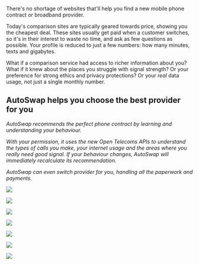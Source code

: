 There's no shortage of websites that'll help you find a new mobile phone contract or broadband provider.

Today's comparison sites are typically geared towards price, showing you the cheapest deal. These sites usually get paid when a customer switches, so it's in their interest to waste no time, and ask as few questions as possible. Your profile is reduced to just a few numbers:  how many minutes, texts and gigabytes.

What if a comparison service had access to richer information about you? What if it knew about the places you struggle with signal strength? Or your preference for strong ethics and privacy protections? Or your _real_ data usage, not just a single monthly number.


## AutoSwap helps you choose the best provider for you

_AutoSwap recommends the perfect phone contract by learning and understanding your behaviour._

_With your permission, it uses the new Open Telecoms APIs to understand the types of calls you make, your internet usage and the areas where you really need good signal. If your behaviour changes, AutoSwap will immediately recalculate its recommendation._

_AutoSwap can even switch provider for you, handling all the paperwork and payments._

![](https://s3-eu-west-1.amazonaws.com/projectsbyif.com/longform/openapis.projectsbyif.com/autoswap-1.png)

![](https://s3-eu-west-1.amazonaws.com/projectsbyif.com/longform/openapis.projectsbyif.com/autoswap-2.png)

![](https://s3-eu-west-1.amazonaws.com/projectsbyif.com/longform/openapis.projectsbyif.com/autoswap-3.png)

![](https://s3-eu-west-1.amazonaws.com/projectsbyif.com/longform/openapis.projectsbyif.com/autoswap-4.png)

![](https://s3-eu-west-1.amazonaws.com/projectsbyif.com/longform/openapis.projectsbyif.com/autoswap-5.png)

![](https://s3-eu-west-1.amazonaws.com/projectsbyif.com/longform/openapis.projectsbyif.com/autoswap-6.png)

![](https://s3-eu-west-1.amazonaws.com/projectsbyif.com/longform/openapis.projectsbyif.com/autoswap-7.png)
